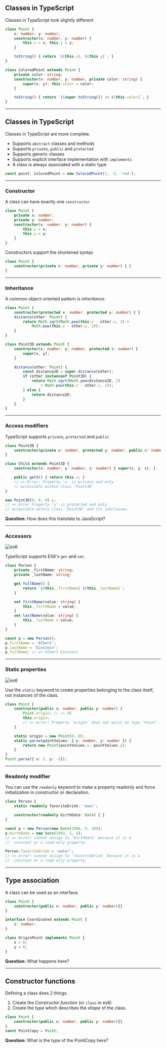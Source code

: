 ## Classes in TypeScript

Classes in TypeScript look slightly different

```typescript
class Point {
    x: number; y: number;
    constructor(x: number, y: number) {
        this.x = x; this.y = y;
    }

    toString() { return `${this.x}, ${this.y}`; }
}

class ColoredPoint extends Point {
    private color: string;
    constructor(x: number, y: number, private color: string) {
        super(x, y); this.color = color;
    }

    toString() { return `${super.toString()} in ${this.color}`; }
}
```

---

## Classes in TypeScript

Classes in TypeScript are more complete.
* Supports `abstract` classes and methods
* Supports `private`, `public` and `protected`
* Supports generic classes
* Supports explicit interface implementation with `implements`
* A class is always associated with a static type
```typescript
const point: ColoredPoint = new ColoredPoint(1, -3, 'red');
```

---

### Constructor

A class can have exactly one `constructor`

```typescript
class Point {
    private x: number;
    private y: number;
    constructor(x: number, y: number) {
        this.x = x;
        this.y = y;
    }
}
```

Constructors support the shortened syntax <!-- .element class="fragment" data-fragment-index="0" -->

```typescript
class Point {
    constructor(private x: number, private y: number) { }
}
```
<!-- .element class="fragment" data-fragment-index="0" -->

---

### Inheritance

A common object-oriented pattern is *inheritance*.

```typescript
class Point {
    constructor(protected x: number, protected y: number) { }
    distance(other: Point) {
        return Math.sqrt(Math.pow(this.x - other.x, 2) +
            Math.pow(this.y - other.y, 2));
    }
}
```

```typescript
class Point3D extends Point {
    constructor(x: number, y: number, protected z: number) {
        super(x, y);
    }

    distance(other: Point) {
        const distance2D = super.distance(other);
        if (other instanceof Point3D) {
            return Math.sqrt(Math.pow(distance2D, 2)
                + Math.pow(this.z - other.z, 2));
        } else {
            return distance2D;
        }
    }
}
```

---

### Access modifiers

TypeScript supports `private`, `protected` and `public`

```typescript
class Point3D {
    constructor(private x: number, protected y: number, public z: number) { }
}

class Child extends Point3D {
    constructor(x: number, y: number, z: number) { super(x, y, z); }

    public getX() { return this.x; }
    // => Error: Property 'x' is private and only
    // accessible within class 'Point3D'
}

new Point3D(0, 0, 0).y;
// => Error Property 'y' is protected and only
// accessible within class 'Point3D' and its subclasses.
```

**Question:** How does this translate to JavaScript?

<!-- .element class="fragment" data-fragment-index="0" -->

---

### Accessors

![es6](resources/es6.png) <!-- .element class="emblem" -->

TypeScript supports ES6's `get` and `set`.

```typescript
class Person {
    private _firstName: string;
    private _lastName: string;

    get fullName() {
        return `${this._firstName} ${this._lastName}`;
    }

    set firstName(value: string) {
        this._firstName = value;
    }
    set lastName(value: string) {
        this._lastName = value;
    }
}
```

```typescript
const p = new Person();
p.firstName = 'Albert';
p.lastName = 'Einstein';
p.fullName; // => Albert Einstein
```

---

### Static properties

![es6](resources/es6.png) <!-- .element class="emblem" -->

Use the `static` keyword to create properties belonging to the class itself, not instances of the class.

```typescript
class Point {
    constructor(public x: number, public y: number) {
        Point.origin; // => OK
        this.origin;
        // => error! Property 'origin' does not exist on type 'Point'.
    }

    static origin = new Point(0, 0);
    static parse(pointValues: { x: number, y: number }) {
        return new Point(pointValues.x, pointValues.y);
    }
}
Point.parse({ x: 3, y: -5});
```

---

### Readonly modifier

You can use the `readonly` keyword to make a property readonly and force initialization in constructor or declaration.

```typescript
class Person {
    static readonly favoriteDrink: 'beer';

    constructor(readonly birthDate: Date) { }
}

const p = new Person(new Date(1986, 4, 30));
p.birthDate = new Date(1993, 2, 4);
// => error! Cannot assign to 'birthDate' because it is a
//  constant or a read-only property.

Person.favoriteDrink = 'water';
// => error! Cannot assign to 'favoriteDrink' because it is a
//  constant or a read-only property.
```

---

## Type association

A class can be used as an interface.

```typescript
class Point {
    constructor(public x: number, public y: number){}
}

interface Coordinated extends Point {
    z: number;
}

class OriginPoint implements Point {
    x = 0;
    y = 0;
}
```

**Question:** What happens here?

<!-- .element class="fragment" data-fragment-index="0" -->

---

## Constructor functions

Defining a class does 2 things.

1. Create the *Constructor function* (or `class` in es6)
1. Create the type which describes the *shape* of the class.

```typescript
class Point {
    constructor(public x: number, public y: number){}
}
const PointCopy = Point;
```

<!-- .element class="fragment" data-fragment-index="0" -->

**Question:** What is the type of the PointCopy here?

<!-- .element class="fragment" data-fragment-index="0" -->

